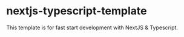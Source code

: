 # nextjs-typescript-template

This template is for fast start development with NextJS &amp; Typescript.
